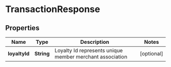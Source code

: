 
# TransactionResponse

## Properties
Name | Type | Description | Notes
------------ | ------------- | ------------- | -------------
**loyaltyId** | **String** | Loyalty Id represents unique member merchant association |  [optional]



